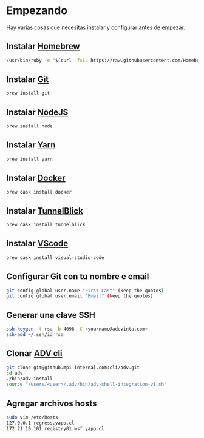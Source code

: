 # Empezando 

Hay varias cosas que necesitas instalar y configurar antes de empezar.

## Instalar [Homebrew](https://brew.sh/)
``` bash
/usr/bin/ruby -e "$(curl -fsSL https://raw.githubusercontent.com/Homebrew/install/master/install)"
```

## Instalar [Git](https://git-scm.com/)
``` bash
brew install git
```

## Instalar [NodeJS](https://nodejs.org/)
``` bash
brew install node
```

## Instalar [Yarn](https://yarnpkg.com/)
``` bash
brew install yarn
```

## Instalar [Docker](https://www.docker.com/)
``` bash
brew cask install docker
```

## Instalar [TunnelBlick](https://tunnelblick.net/)
``` bash
brew cask install tunnelblick
```

## Instalar [VScode](https://code.visualstudio.com/)
``` bash
brew cask install visual-studio-code
```

## Configurar Git con tu nombre e email
``` bash
git config global user.name "First Last" (keep the quotes)
git config global user.email "Email" (keep the quotes)
```

## Generar una clave SSH 
``` bash
ssh-keygen -t rsa -b 4096 -C <yourname@adevinta.com>
ssh-add ~/.ssh/id_rsa
```

## Clonar [ADV cli](https://github.mpi-internal.com/cli/adv/)
``` bash
git clone git@github.mpi-internal.com:cli/adv.git
cd adv
./bin/adv-install
source "/Users/<user>/.adv/bin/adv-shell-integration-v1.sh"
```

## Agregar archivos hosts
``` bash
sudo vim /etc/hosts
127.0.0.1 regress.yapo.cl
172.21.10.101 registry01.msf.yapo.cl
```
